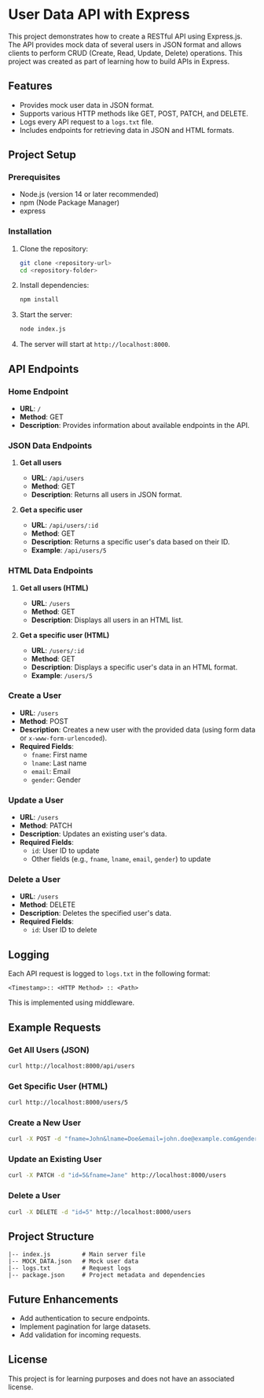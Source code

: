# User Data API with Express

This project demonstrates how to create a RESTful API using Express.js. The API provides mock data of several users in JSON format and allows clients to perform CRUD (Create, Read, Update, Delete) operations. This project was created as part of learning how to build APIs in Express.

## Features

- Provides mock user data in JSON format.
- Supports various HTTP methods like GET, POST, PATCH, and DELETE.
- Logs every API request to a `logs.txt` file.
- Includes endpoints for retrieving data in JSON and HTML formats.

## Project Setup

### Prerequisites

- Node.js (version 14 or later recommended)
- npm (Node Package Manager)
- express
### Installation

1. Clone the repository:
   ```bash
   git clone <repository-url>
   cd <repository-folder>
   ```

2. Install dependencies:
   ```bash
   npm install
   ```

3. Start the server:
   ```bash
   node index.js
   ```

4. The server will start at `http://localhost:8000`.

## API Endpoints

### Home Endpoint
- **URL**: `/`
- **Method**: GET
- **Description**: Provides information about available endpoints in the API.

### JSON Data Endpoints
1. **Get all users**
   - **URL**: `/api/users`
   - **Method**: GET
   - **Description**: Returns all users in JSON format.

2. **Get a specific user**
   - **URL**: `/api/users/:id`
   - **Method**: GET
   - **Description**: Returns a specific user's data based on their ID.
   - **Example**: `/api/users/5`

### HTML Data Endpoints
1. **Get all users (HTML)**
   - **URL**: `/users`
   - **Method**: GET
   - **Description**: Displays all users in an HTML list.

2. **Get a specific user (HTML)**
   - **URL**: `/users/:id`
   - **Method**: GET
   - **Description**: Displays a specific user's data in an HTML format.
   - **Example**: `/users/5`

### Create a User
- **URL**: `/users`
- **Method**: POST
- **Description**: Creates a new user with the provided data (using form data or `x-www-form-urlencoded`).
- **Required Fields**:
  - `fname`: First name
  - `lname`: Last name
  - `email`: Email
  - `gender`: Gender

### Update a User
- **URL**: `/users`
- **Method**: PATCH
- **Description**: Updates an existing user's data.
- **Required Fields**:
  - `id`: User ID to update
  - Other fields (e.g., `fname`, `lname`, `email`, `gender`) to update

### Delete a User
- **URL**: `/users`
- **Method**: DELETE
- **Description**: Deletes the specified user's data.
- **Required Fields**:
  - `id`: User ID to delete

## Logging

Each API request is logged to `logs.txt` in the following format:
```
<Timestamp>:: <HTTP Method> :: <Path>
```
This is implemented using middleware.

## Example Requests

### Get All Users (JSON)
```bash
curl http://localhost:8000/api/users
```

### Get Specific User (HTML)
```bash
curl http://localhost:8000/users/5
```

### Create a New User
```bash
curl -X POST -d "fname=John&lname=Doe&email=john.doe@example.com&gender=Male" http://localhost:8000/users
```

### Update an Existing User
```bash
curl -X PATCH -d "id=5&fname=Jane" http://localhost:8000/users
```

### Delete a User
```bash
curl -X DELETE -d "id=5" http://localhost:8000/users
```

## Project Structure
```
|-- index.js         # Main server file
|-- MOCK_DATA.json   # Mock user data
|-- logs.txt         # Request logs
|-- package.json     # Project metadata and dependencies
```

## Future Enhancements

- Add authentication to secure endpoints.
- Implement pagination for large datasets.
- Add validation for incoming requests.

## License

This project is for learning purposes and does not have an associated license.

